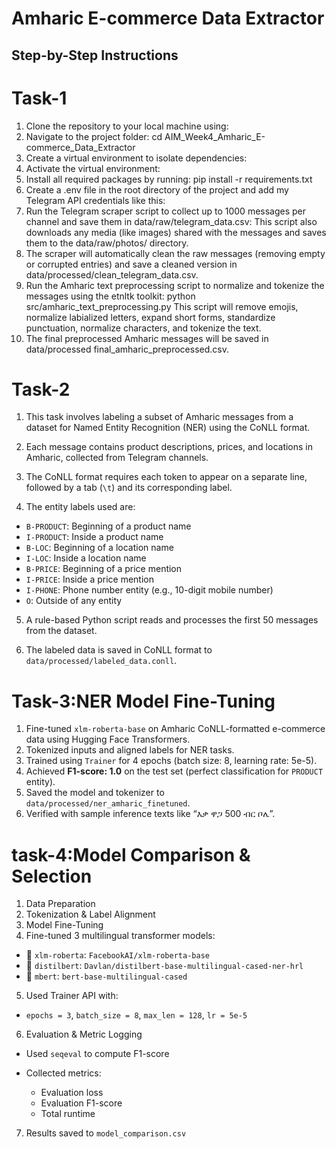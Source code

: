 # Amharic E-commerce Data Extractor
## Step-by-Step Instructions
# Task-1
1.	Clone the repository to your local machine using:
2.	Navigate to the project folder:
cd AIM_Week4_Amharic_E-commerce_Data_Extractor
3.	Create a virtual environment to isolate dependencies:
4.	Activate the virtual environment:
5.	Install all required packages by running:
pip install -r requirements.txt
6.	Create a .env file in the root directory of the project and add my Telegram API credentials like this:
7.	Run the Telegram scraper script to collect up to 1000 messages per channel and save them in data/raw/telegram_data.csv:
This script also downloads any media (like images) shared with the messages and saves them to the data/raw/photos/ directory.
8.	The scraper will automatically clean the raw messages (removing empty or corrupted entries) and save a cleaned version in data/processed/clean_telegram_data.csv.
9.	Run the Amharic text preprocessing script to normalize and tokenize the messages using the etnltk toolkit:
   python src/amharic_text_preprocessing.py
This script will remove emojis, normalize labialized letters, expand short forms, standardize punctuation, normalize characters, and tokenize the text.
10.	The final preprocessed Amharic messages will be saved in data/processed final_amharic_preprocessed.csv.

# Task-2

1. This task involves labeling a subset of Amharic messages from a dataset for Named Entity Recognition (NER) using the CoNLL format.

2. Each message contains product descriptions, prices, and locations in Amharic, collected from Telegram channels.

3. The CoNLL format requires each token to appear on a separate line, followed by a tab (`\t`) and its corresponding label.

4. The entity labels used are:

  * `B-PRODUCT`: Beginning of a product name
  * `I-PRODUCT`: Inside a product name
  * `B-LOC`: Beginning of a location name
  * `I-LOC`: Inside a location name
  * `B-PRICE`: Beginning of a price mention
  * `I-PRICE`: Inside a price mention
  * `I-PHONE`: Phone number entity (e.g., 10-digit mobile number)
  * `O`: Outside of any entity

5. A rule-based Python script reads and processes the first 50 messages from the dataset.

6. The labeled data is saved in CoNLL format to `data/processed/labeled_data.conll`.

# Task-3:NER Model Fine-Tuning 

1. Fine-tuned `xlm-roberta-base` on Amharic CoNLL-formatted e-commerce data using Hugging Face Transformers.
2. Tokenized inputs and aligned labels for NER tasks.
3. Trained using `Trainer` for 4 epochs (batch size: 8, learning rate: 5e-5).
4. Achieved **F1-score: 1.0** on the test set (perfect classification for `PRODUCT` entity).
5. Saved the model and tokenizer to `data/processed/ner_amharic_finetuned`.
6. Verified with sample inference texts like “እቃ ዋጋ 500 ብር ቦሌ”.

# task-4:Model Comparison & Selection
1. Data Preparation
2. Tokenization & Label Alignment
3. Model Fine-Tuning
4. Fine-tuned 3 multilingual transformer models:

  * 🔹 `xlm-roberta`: `FacebookAI/xlm-roberta-base`
  * 🔹 `distilbert`: `Davlan/distilbert-base-multilingual-cased-ner-hrl`
  * 🔹 `mbert`: `bert-base-multilingual-cased`
5. Used Trainer API with:

  * `epochs = 3`, `batch_size = 8`, `max_len = 128`, `lr = 5e-5`

6. Evaluation & Metric Logging

  * Used `seqeval` to compute F1-score
  * Collected metrics:

      * Evaluation loss
      * Evaluation F1-score
      * Total runtime
7. Results saved to `model_comparison.csv`



